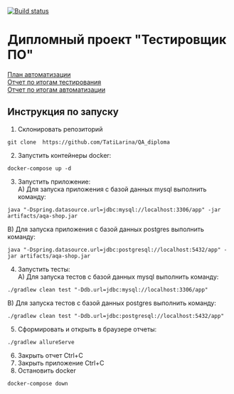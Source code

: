 [![Build status](https://ci.appveyor.com/api/projects/status/oxjrs7in96lmkcoy?svg=true)](https://ci.appveyor.com/project/TatiLarina/qa-diploma)
# Дипломный проект "Тестировщик ПО"
[План автоматизации](https://github.com/TatiLarina/QA_diploma/blob/main/docs/Plan.md)
<br> [Отчет по итогам тестирования](https://github.com/TatiLarina/QA_diploma/blob/main/docs/Report.md)
<br> [Отчет по итогам автоматизации](https://github.com/TatiLarina/QA_diploma/blob/main/docs/Summary.md)

## Инструкция по запуску

1. Склонировать репозиторий
```
git clone  https://github.com/TatiLarina/QA_diploma
```
2. Запустить контейнеры docker:
```
docker-compose up -d 
```
3. Запустить приложение:
<br> A) Для запуска приложения с базой данных mysql выполнить команду:
```
java "-Dspring.datasource.url=jdbc:mysql://localhost:3306/app" -jar artifacts/aqa-shop.jar
```
B) Для запуска приложения с базой данных postgres выполнить команду:
```
java "-Dspring.datasource.url=jdbc:postgresql://localhost:5432/app" -jar artifacts/aqa-shop.jar
```
4. Запустить тесты:
<br> А) Для запуска тестов с базой данных mysql выполнить команду:
```
./gradlew clean test "-Ddb.url=jdbc:mysql://localhost:3306/app"
```
B) Для запуска тестов с базой данных postgres выполнить команду:
```
./gradlew clean test "-Ddb.url=jdbc:postgresql://localhost:5432/app"
```
5. Сформировать и открыть в браузере отчеты:
```
./gradlew allureServe
```
6. Закрыть отчет Ctrl+C
7. Закрыть приложение Ctrl+C
8. Остановить docker
```
docker-compose down
```
